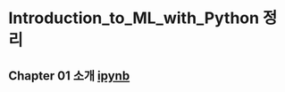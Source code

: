 # Introduction_to_ML_with_Python 정리
 
## Chapter 01 소개 [ipynb](https://github.com/kbjung/Introduction_to_ML_with_Python/blob/main/ch01.ipynb)

